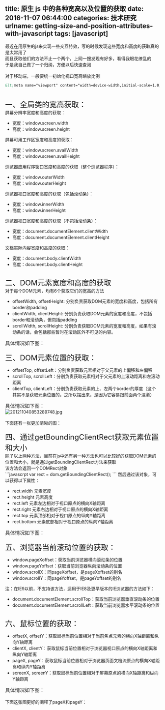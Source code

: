 title: 原生 js 中的各种宽高以及位置的获取
date: 2016-11-07 06:44:00
categories: 技术研究
urlname: getting-size-and-position-attributes-with-javascript
tags: [javascript]
---
最近在用原生的js来实现一些交互特效，写的时候发现这些宽度和高度的获取真的是太常用了<br />
而且获取他们的方法不止一个两个，上网一搜发现有好多，看得我眼花缭乱的<br />
于是我自己做了一个归纳，方便以后快速查阅<br />
<br />
对于移动端，一般要统一初始化视口宽高缩放比例<!--more--><br />
```html
&lt;meta name="viewport" content="width=device-width,initial-scale=1.0,minimum-scale=1.0,maximum-scale=1.0,user-scalable=no"/&gt;
```
<span style="font-size:18px;"><br />
<span style="font-size:24px;"></span><span style="font-size:24px;">一、全局类的宽高获取：</span></span><br />
屏幕分辨率宽度和高度的获取：<br />
<ul>
	<li>
		宽度：window.screen.width
	</li>
	<li>
		高度：window.screen.height
	</li>
</ul>
屏幕可用工作区宽度和高度的获取：<br />
<ul>
	<li>
		宽度：window.screen.availWidth
	</li>
	<li>
		高度：window.screen.availHeight
	</li>
</ul>
浏览器应用程序窗口宽度和高度的获取（整个浏览器程序）：<br />
<ul>
	<li>
		宽度：window.outerWidth
	</li>
	<li>
		高度：window.outerHeight
	</li>
</ul>
浏览器视口宽度和高度的获取（包括滚动条）：<br />
<ul>
	<li>
		宽度：window.innerWidth
	</li>
	<li>
		高度：window.innerHeight
	</li>
</ul>
浏览器视口宽度和高度的获取（不包括滚动条）：<br />
<ul>
	<li>
		宽度：document.documentElement.clientWidth
	</li>
	<li>
		高度：document.documentElement.clientHeight
	</li>
</ul>
文档实际内容宽度和高度的获取：<br />
<ul>
	<li>
		宽度：document.body.clientWidth
	</li>
	<li>
		高度：document.body.clientHeight
	</li>
</ul>
<br />
<span style="font-size:24px;">二、DOM元素宽度和高度的获取</span><br />
对于每个DOM元素，均有6个获取它们的宽高的方法<br />
<ul>
	<li>
		offsetWidth, offsetHeight: 分别负责获取DOM元素的宽度和高度，包括所有border和padding
	</li>
	<li>
		clientWidth, clientHeight: 分别负责获取DOM元素的宽度和高度，不包括border和滚动条，但包括padding
	</li>
	<li>
		scrollWidth, scrollHeight: 分别负责获取DOM元素的宽度和高度，如果有滚动条的话，会包括那些暂时在滚动区外不可见的内容。
	</li>
</ul>
<span style="font-size:16px;">具体情况如下图：</span><br />
<img src="/images/tp_old/2016/11/3925978503.png" alt="" /><br />
<br />
<span style="font-size:24px;">三、DOM元素位置的获取：</span><br />
<ul>
	<li>
		offsetTop, offsetLeft：分别负责获取元素相对于父元素的上偏移和左偏移
	</li>
	<li>
		scrollTop, scrollLeft：分别负责获取元素相对于父元素的上滚动距离和左滚动距离
	</li>
	<li>
		clientTop, clientLeft：分别负责获取元素的上、左两个border的厚度（这个其实不是获取元素位置的，之所以摆出来，是因为它容易跟前面两个混淆）
	</li>
</ul>
<span style="font-size:16px;">具体情况如下图：</span><br />
<img src="http://bangz.me/images/tp_old/2016/11/1803871656.jpg" alt="201211040853289748.jpg" /><br />
<br />
下面还有一张更加清晰的图：<br />
<img src="/images/tp_old/2016/11/1615605127.png" alt="" /><br />
<br />
<span style="font-size:24px;">四、通过getBoundingClientRect获取元素位置和大小</span><br />
除了以上两种方法，目前在js中还有另一种方法也可以比较好的获取DOM元素的位置和大小，就是通过getBoundingClientRect方法来获取<br />
该方法会返回一个DOMRect对象<br />
```javascrpt
var rect = dom.getBoundingClientRect();
```
然后通过该对象，可以获得以下属性：<br />
<ul>
	<li>
		rect.width 元素宽度
	</li>
	<li>
		rect.height	元素高度
	</li>
	<li>
		rect.left	元素左边相对于视口原点的横向X轴距离
	</li>
	<li>
		rect.right 元素右边相对于视口原点的横向X轴距离
	</li>
	<li>
		rect.top 元素顶部相对于视口原点的纵向Y轴距离
	</li>
	<li>
		rect.bottom	元素底部相对于视口原点的纵向Y轴距离
	</li>
</ul>
<span style="font-size:16px;">具体情况如下图：</span><br />
<img src="/images/tp_old/2016/11/1821516993.png" alt="" /><br />
<br />
<span style="font-size:24px;">五、浏览器当前滚动位置的获取：</span><br />
<ul>
	<li>
		window.pageXoffset：获取当前浏览器横向滚动条的位置
	</li>
	<li>
		window.pageYoffset：获取当前浏览器纵向滚动条的位置
	</li>
	<li>
		window.scrollX：同pageXoffset，是pageXoffset的别名
	</li>
	<li>
		window.scrollY：同pageYoffset，是pageYoffset的别名
	</li>
</ul>
注：在IE9以前，不支持该方法，适用于IE8及更早版本的IE浏览器的方法如下：<br />
<ul>
	<li>
		document.documentElement.scrollTop：获取当前浏览器垂直滚动条的位置
	</li>
	<li>
		document.documentElement.scrollLeft：获取当前浏览器水平滚动条的位置
	</li>
</ul>
<br />
<span style="font-size:24px;">六、鼠标位置的获取：</span><br />
<ul>
	<li>
		offsetX, offsetY：获取鼠标当前位置相对于当前焦点元素的横向X轴距离和纵向Y轴距离
	</li>
	<li>
		clientX, clientY：获取鼠标当前位置相对于浏览器视口原点的横向X轴距离和纵向Y轴距离
	</li>
	<li>
		pageX, pageY：获取鼠标当前位置相对于浏览器页面文档流原点的横向X轴距离和纵向Y轴距离
	</li>
	<li>
		screenX, screenY：获取鼠标当前位置相对于屏幕原点的横向X轴距离和纵向Y轴距离
	</li>
</ul>
<span style="font-size:16px;">具体情况如下图：</span><br />
<img src="/images/tp_old/2016/11/842096073.jpg" alt="" /><br />
<br />
下面这张图更好的阐释了pageX和pageY：<br />
<img src="/images/tp_old/2016/11/3990403351.png" alt="" /><br />
<br />
